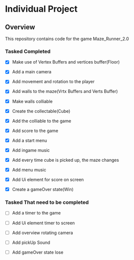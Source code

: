 # Individual Project

## Overview ##
This repository contains code for the game Maze_Runner_2.0

### Tasked Completed
- [x] Make use of Vertex Buffers and vertices buffer(Floor)
- [x] Add a main camera
- [x] Add movement and rotation to the player
- [x] Add walls to the maze(Vrtx Buffers and Verts Buffer)
- [x] Make walls colliable
- [x] Create the collectable(Cube)
- [x] Add the colliable to the game
- [x] Add score to the game
- [x] Add a start menu
- [x] Add ingame music
- [x] Add every time cube is picked up, the maze changes
- [x] Add menu music
- [x] Add Ui element for score on screen
- [x] Create a gameOver state(Win)


### Tasked That need to be completed
- [ ] Add a timer to the game
- [ ] Add Ui element timer to screen
- [ ] Add overview rotating camera
- [ ] Add pickUp Sound
- [ ] Add gameOver state lose





